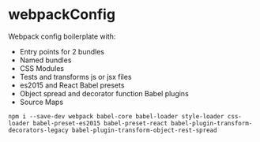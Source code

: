 # webpackConfig
Webpack config boilerplate with:

* Entry points for 2 bundles
* Named bundles
* CSS Modules
* Tests and transforms js or jsx files
* es2015 and React Babel presets
* Object spread and decorator function Babel plugins
* Source Maps

`npm i --save-dev webpack babel-core babel-loader style-loader css-loader babel-preset-es2015 babel-preset-react babel-plugin-transform-decorators-legacy babel-plugin-transform-object-rest-spread`
